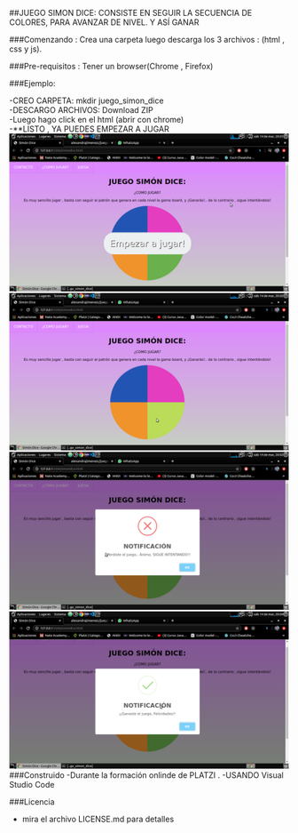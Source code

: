 
##JUEGO SIMON DICE:
 CONSISTE EN SEGUIR LA SECUENCIA DE COLORES, PARA AVANZAR DE NIVEL. Y ASÍ GANAR

###Comenzando :
Crea una carpeta luego descarga los 3 archivos : (html , css y js). 
 

###Pre-requisitos :
Tener un browser(Chrome , Firefox)


###Ejemplo:

-CREO CARPETA: mkdir juego_simon_dice  
-DESCARGO ARCHIVOS: Download ZIP  
-Luego hago click en el html (abrir con chrome)  
-**LISTO , YA PUEDES EMPEZAR A JUGAR  
![juego](https://github.com/alexandrajimenezc/juego_simon_dice/blob/master/simondice.png)
![color activo](https://github.com/alexandrajimenezc/juego_simon_dice/blob/master/simondice1.png)
![perdiste el juego](https://github.com/alexandrajimenezc/juego_simon_dice/blob/master/simondiceperdiste.png)
![GANASTE el juego](https://github.com/alexandrajimenezc/juego_simon_dice/blob/master/simondiceganaste.png)
###Construido
 -Durante la formación onlinde de PLATZI .
 -USANDO Visual Studio Code


###Licencia 
 - mira el archivo LICENSE.md para detalles

